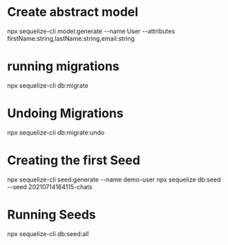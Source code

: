 # Create abstract model
npx sequelize-cli model:generate --name User --attributes firstName:string,lastName:string,email:string

# running migrations
npx sequelize-cli db:migrate


# Undoing Migrations
npx sequelize-cli db:migrate:undo

# Creating the first Seed
npx sequelize-cli seed:generate --name demo-user
npx sequelize db:seed --seed 20210714184115-chats

# Running Seeds
npx sequelize-cli db:seed:all
